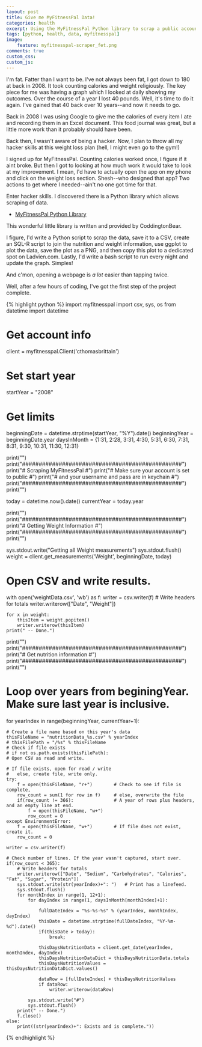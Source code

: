 ```yaml
---
layout: post
title: Give me MyFitnessPal Data!
categories: health
excerpt: Using the MyFitnessPal Python library to scrap a public account for health data
tags: [python, health, data, myfitnesspal]
image: 
    feature: myfitnesspal-scraper_fet.png
comments: true
custom_css:
custom_js: 
---
```


I'm fat.  Fatter than I want to be.  I've not always been fat, I got down to 180 at back in 2008.  It took counting calories and weight religiously.  The key piece for me was having a graph which I looked at daily showing my outcomes.  Over the course of a year I lost 40 pounds.  Well, it's time to do it again.  I've gained that 40 back over 10 years--and now it needs to go.

Back in 2008 I was using Google to give me the calories of every item I ate and recording them in an Excel document.  This food journal was great, but a little more work than it probably should have been.

Back then, I wasn't aware of being a hacker.  Now, I plan to throw all my hacker skills at this weight loss plan (hell, I might even go to the gym!)

I signed up for MyFitnessPal.  Counting calories worked once, I figure if it aint broke.  But then I got to looking at how much work it would take to look at my improvement.  I mean, I'd have to actually open the app on my phone and click on the weight loss section.  Shesh--who designed that app?  Two actions to get where I needed--ain't no one got time for that.  

Enter hacker skills.  I discovered there is a Python library which allows scraping of data.  

* [MyFitnessPal Python Library](https://github.com/coddingtonbear/python-myfitnesspal)

This wonderful little library is written and provided by CoddingtonBear.

I figure, I'd write a Python script to scrap the data, save it to a CSV, create an SQL-R script to join the nutrition and weight information, use ggplot to plot the data, save the plot as a PNG, and then copy this plot to a dedicated spot on Ladvien.com.  Lastly, I'd write a bash script to run every night and update the graph.  Simples!

And c'mon, opening a webpage is _a lot_ easier than tapping twice.

Well, after a few hours of coding, I've got the first step of the project complete.

{% highlight python %}
import myfitnesspal
import csv, sys, os
from datetime import datetime


# Get account info
client = myfitnesspal.Client('cthomasbrittain')
# Set start year
startYear = "2008"
# Get limits
beginningDate = datetime.strptime(startYear, "%Y").date()
beginningYear = beginningDate.year
daysInMonth = {1:31, 2:28, 3:31, 4:30, 5:31, 6:30, 7:31, 8:31, 9:30, 10:31, 11:30, 12:31}

print("")
print("################################################")
print("# Scraping MyFitnessPal                        #")
print("# Make sure your account is set to public      #")
print("# and your username and pass are in keychain   #")
print("################################################")
print("")

today = datetime.now().date()
currentYear = today.year

print("")
print("################################################")
print("# Getting Weight Information                   #")
print("################################################")
print("")

sys.stdout.write("Getting all Weight measurements")
sys.stdout.flush()
weight = client.get_measurements('Weight', beginningDate, today)

# Open CSV and write results.
with open('weightData.csv', 'wb') as f:
    writer = csv.writer(f)
    # Write headers for totals
    writer.writerow(["Date", "Weight"])

    for x in weight:
        thisItem = weight.popitem()
        writer.writerow(thisItem)
    print(" -- Done.")

print("")
print("################################################")
print("# Get nutrition information                    #")
print("################################################")
print("")

# Loop over years from beginingYear.  Make sure last year is inclusive.
for yearIndex in range(beginningYear, currentYear+1):
    
    # Create a file name based on this year's data
    thisFileName = "nutritionData_%s.csv" % yearIndex
    # thisFilePath = "/%s" % thisFileName
    # Check if file exists
    # if not os.path.exists(thisFilePath):
    # Open CSV as read and write.

    # If file exists, open for read / write
    #   else, create file, write only.
    try:
        f = open(thisFileName, "r+")        # Check to see if file is complete,
        row_count = sum(1 for row in f)     # else, overwrite the file
        if(row_count != 366):               # A year of rows plus headers, and an empty line at end.
            f = open(thisFileName, "w+")
            row_count = 0
    except EnvironmentError:
        f = open(thisFileName, "w+")        # If file does not exist, create it.
        row_count = 0
    
    writer = csv.writer(f)
    
    # Check number of lines. If the year wasn't captured, start over.
    if(row_count < 365):
        # Write headers for totals
        writer.writerow(["Date", "Sodium", "Carbohydrates", "Calories", "Fat", "Sugar", "Protein"])
        sys.stdout.write(str(yearIndex)+": ")   # Print has a linefeed.
        sys.stdout.flush()
        for monthIndex in range(1, 12+1):
            for dayIndex in range(1, daysInMonth[monthIndex]+1):
                
                fullDateIndex = "%s-%s-%s" % (yearIndex, monthIndex, dayIndex)
                thisDate = datetime.strptime(fullDateIndex, "%Y-%m-%d").date()
                if(thisDate > today):
                    break;

                thisDaysNutritionData = client.get_date(yearIndex, monthIndex, dayIndex)
                thisDaysNutritionDataDict = thisDaysNutritionData.totals
                thisDaysNutritionValues = thisDaysNutritionDataDict.values()
                
                dataRow = [fullDateIndex] + thisDaysNutritionValues
                if dataRow:
                    writer.writerow(dataRow)

            sys.stdout.write("#")
            sys.stdout.flush()
        print(" -- Done.")
        f.close()
    else:
        print((str(yearIndex)+": Exists and is complete."))
{% endhighlight %}